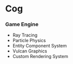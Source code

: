 # Cog
### Game Engine

* Ray Tracing
* Particle Physics
* Entity Component System
* Vulcan Graphics
* Custom Rendering System
